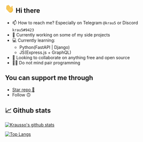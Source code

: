 ## <img src="https://raw.githubusercontent.com/ABSphreak/ABSphreak/master/gifs/Hi.gif" width="30px"> Hi there
- 📫 How to reach me? Especially on Telegram ``@krau5`` or Discord ``krau5#9423``
- 🔭 Currently working on some of my side projects
- 💻 Currently learning:
  - Python(FastAPI | Django)
  - JS(Express.js + GraphQL)
- 👯 Looking to collaborate on anything free and open source
- ✌🏼 Do not mind pair programming

## You can support me through
- [Star repo 🌟](https://github.com/Krausso?tab=repositories)
- Follow 🙃

## 📈 Github stats
[![Krausso's github stats](https://github-readme-stats.vercel.app/api?username=Krausso&count_private=true&show_icons=true&theme=default&hide_border=true&hide_title=true&hide=stars)](https://github.com/anuraghazra/github-readme-stats)

[![Top Langs](https://github-readme-stats.vercel.app/api/top-langs/?username=Krausso&count_private=true&layout=compact&theme=default&hide_border=true)](https://github.com/anuraghazra/github-readme-stats)
